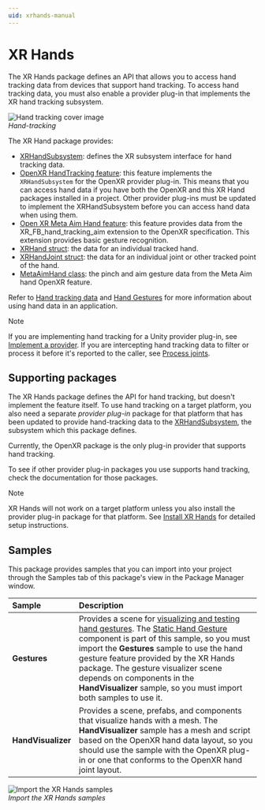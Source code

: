 ```yaml
---
uid: xrhands-manual
---
```

# XR Hands

The XR Hands package defines an API that allows you to access hand tracking data from devices that support hand tracking. To access hand tracking data, you must also enable a provider plug-in that implements the XR hand tracking subsystem.

![Hand tracking cover image](images/cover_image.png)<br />*Hand-tracking*

The XR Hand package provides:

* [XRHandSubsystem](xref:UnityEngine.XR.Hands.XRHandSubsystem): defines the XR subsystem interface for hand  tracking data.
* [OpenXR HandTracking feature](xref:xrhands-openxr-hands-feature): this feature implements the `XRHandSubsystem` for the OpenXR provider plug-in. This means that you can access hand data if you have both the OpenXR and this XR Hand packages installed in a project. Other provider plug-ins must be updated to implement the XRHandSubsystem before you can access hand data when using them.
* [Open XR Meta Aim Hand feature](xref:xrhands-meta-aim-feature): this feature provides data from the XR_FB_hand_tracking_aim  extension to the OpenXR specification. This extension provides basic gesture recognition.
* [XRHand struct](xref:UnityEngine.XR.Hands.XRHand): the data for an individual tracked hand.
* [XRHandJoint struct](xref:UnityEngine.XR.Hands.XRHandJoint): the data for an individual joint or other tracked point of the hand.
* [MetaAimHand class](xref:UnityEngine.XR.Hands.MetaAimHand): the pinch and aim gesture data from the Meta Aim hand OpenXR feature.

Refer to [Hand tracking data](xref:xrhands-tracking-data) and [Hand Gestures](xref:xrhands-custom-gestures) for more information about using hand data in an application.

> [!NOTE]
> If you are implementing hand tracking for a Unity provider plug-in, see [Implement a provider](xref:xrhands-implement-a-provider). If you are intercepting hand tracking data to filter or process it before it's reported to the caller, see [Process joints](xref:xrhands-process-joints).

## Supporting packages

The XR Hands package defines the API for hand tracking, but doesn't implement the feature itself. To use hand tracking on a target platform, you also need a separate *provider plug-in* package for that platform that has been updated to provide hand-tracking data to the [XRHandSubsystem](xref:UnityEngine.XR.Hands.XRHandSubsystem), the subsystem which this package defines.

Currently, the OpenXR package is the only plug-in provider that supports hand tracking.

To see if other provider plug-in packages you use supports hand tracking, check the documentation for those packages.

> [!NOTE]
> XR Hands will not work on a target platform unless you also install the provider plug-in package for that platform. See [Install XR Hands](xref:xrhands-install) for detailed setup instructions.

## Samples

This package provides samples that you can import into your project through the Samples tab of this package's view in the Package Manager window.

| Sample | Description |
| :----- | :---------- |
| **Gestures** | Provides a scene for [visualizing and testing hand gestures](xref:xrhands-gesture-debugger). The [Static Hand Gesture](xref:xrhands-static-gesture-component) component is part of this sample, so you must import the **Gestures** sample to use the hand gesture feature provided by the XR Hands package. The gesture visualizer scene depends on components in the **HandVisualizer** sample, so you must import both samples to use it. |
| **HandVisualizer** | Provides a scene, prefabs, and components that visualize hands with a mesh. The **HandVisualizer** sample has a mesh and script based on the OpenXR hand data layout, so you should use the sample with the OpenXR plug-in or one that conforms to the OpenXR hand joint layout.

![Import the XR Hands samples](images/import-vis-sample.png)<br/>*Import the XR Hands samples*

